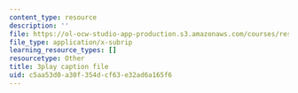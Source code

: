 ```yaml
---
content_type: resource
description: ''
file: https://ol-ocw-studio-app-production.s3.amazonaws.com/courses/res-18-009-learn-differential-equations-up-close-with-gilbert-strang-and-cleve-moler-fall-2015/c5aa53d0a30f354dcf63e32ad6a165f6_Q_f1vRLAENA.srt
file_type: application/x-subrip
learning_resource_types: []
resourcetype: Other
title: 3play caption file
uid: c5aa53d0-a30f-354d-cf63-e32ad6a165f6
---
```

